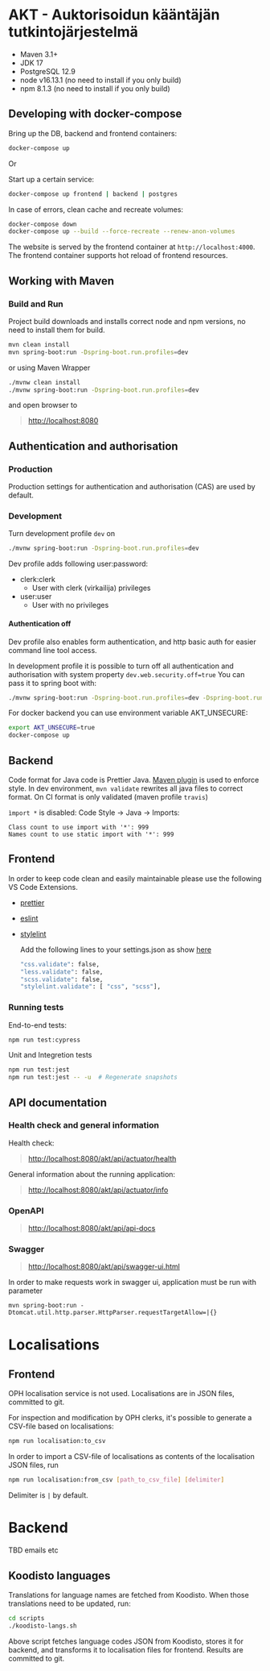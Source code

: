 # AKT - Auktorisoidun kääntäjän tutkintojärjestelmä

- Maven 3.1+
- JDK 17
- PostgreSQL 12.9
- node v16.13.1 (no need to install if you only build)
- npm 8.1.3 (no need to install if you only build)

## Developing with docker-compose

Bring up the DB, backend and frontend containers:

```sh
docker-compose up
```

Or

Start up a certain service:

```sh
docker-compose up frontend | backend | postgres
```

In case of errors, clean cache and recreate volumes:

```sh
docker-compose down
docker-compose up --build --force-recreate --renew-anon-volumes
```

The website is served by the frontend container at `http://localhost:4000`. The frontend container supports hot reload
of frontend resources.

## Working with Maven

### Build and Run

Project build downloads and installs correct node and npm versions, no need to install them for build.

```sh
mvn clean install
mvn spring-boot:run -Dspring-boot.run.profiles=dev
```

or using Maven Wrapper

```sh
./mvnw clean install
./mvnw spring-boot:run -Dspring-boot.run.profiles=dev
```

and open browser to

> <http://localhost:8080>

## Authentication and authorisation

### Production

Production settings for authentication and authorisation (CAS) are used by default.

### Development

Turn development profile `dev` on

```sh
./mvnw spring-boot:run -Dspring-boot.run.profiles=dev
```

Dev profile adds following user:password:

- clerk:clerk
    - User with clerk (virkailija) privileges
- user:user
    - User with no privileges

#### Authentication off

Dev profile also enables form authentication, and http basic auth for easier command line tool access.

In development profile it is possible to turn off all authentication and authorisation with system
property `dev.web.security.off=true` You can pass it to spring boot with:

```sh
./mvnw spring-boot:run -Dspring-boot.run.profiles=dev -Dspring-boot.run.jvmArguments=-Ddev.web.security.off=true
```

For docker backend you can use environment variable AKT_UNSECURE:

```sh
export AKT_UNSECURE=true
docker-compose up
```

## Backend

Code format for Java code is Prettier Java. [Maven plugin](https://github.com/HubSpot/prettier-maven-plugin) is used to
enforce style. In dev environment, `mvn validate` rewrites all java files to correct format. On CI format is only
validated (maven profile `travis`)

`ìmport *` is disabled:
Code Style -> Java -> Imports:

```text
Class count to use import with '*': 999
Names count to use static import with '*': 999
```

## Frontend

In order to keep code clean and easily maintainable please use the following VS Code Extensions.

- [prettier]
- [eslint]
- [stylelint]
   
   Add the following lines to your settings.json as show [here](https://kumardeepak.xyz/blog/stylelint-scss-and-visual-studio-code/)

    ```sh
    "css.validate": false,
    "less.validate": false,
    "scss.validate": false,
    "stylelint.validate": [ "css", "scss"],
    ```

### Running tests

End-to-end tests:

```sh
npm run test:cypress
```

Unit and Integretion tests

```sh
npm run test:jest
npm run test:jest -- -u  # Regenerate snapshots
```

## API documentation

### Health check and general information

Health check:

> <http://localhost:8080/akt/api/actuator/health>

General information about the running application:

> <http://localhost:8080/akt/api/actuator/info>

### OpenAPI

> <http://localhost:8080/akt/api/api-docs>

### Swagger

> <http://localhost:8080/akt/api/swagger-ui.html>

In order to make requests work in swagger ui, application must be run with parameter

```
mvn spring-boot:run -Dtomcat.util.http.parser.HttpParser.requestTargetAllow=|{}
```

# Localisations

## Frontend

OPH localisation service is not used. Localisations are in JSON files, committed to git.

For inspection and modification by OPH clerks, it's possible to generate a CSV-file based on localisations:

```sh
npm run localisation:to_csv
```

In order to import a CSV-file of localisations as contents of the localisation JSON files, run

```sh
npm run localisation:from_csv [path_to_csv_file] [delimiter]
```

Delimiter is `|` by default.

# Backend

TBD emails etc

## Koodisto languages

Translations for language names are fetched from Koodisto. When those translations need to be updated, run:

```sh
cd scripts
./koodisto-langs.sh
```

Above script fetches language codes JSON from Koodisto, stores it for backend, and transforms it to localisation files
for frontend. Results are committed to git.


[prettier]: https://marketplace.visualstudio.com/items?itemName=esbenp.prettier-vscode

[eslint]: https://marketplace.visualstudio.com/items?itemName=dbaeumer.vscode-eslint

[stylelint]: https://marketplace.visualstudio.com/items?itemName=stylelint.vscode-stylelint
